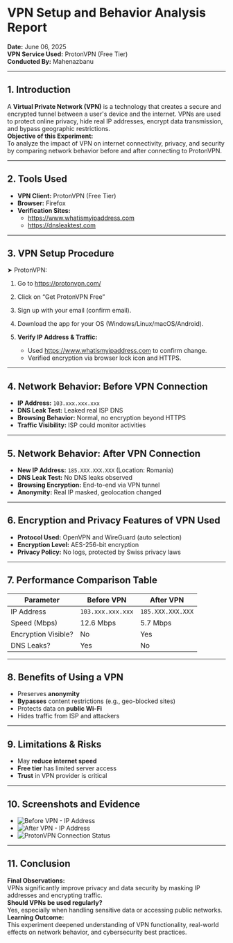 # VPN Setup and Behavior Analysis Report

**Date:** June 06, 2025  
**VPN Service Used:** ProtonVPN (Free Tier)  
**Conducted By:** Mahenazbanu 

---

## 1. Introduction

A **Virtual Private Network (VPN)** is a technology that creates a secure and encrypted tunnel between a user's device and the internet. VPNs are used to protect online privacy, hide real IP addresses, encrypt data transmission, and bypass geographic restrictions.  
**Objective of this Experiment:**  
To analyze the impact of VPN on internet connectivity, privacy, and security by comparing network behavior before and after connecting to ProtonVPN.

---

## 2. Tools Used

- **VPN Client:** ProtonVPN (Free Tier)
- **Browser:** Firefox
- **Verification Sites:** 
  - https://www.whatismyipaddress.com  
  - https://dnsleaktest.com

---

## 3. VPN Setup Procedure

➤ ProtonVPN:

1. Go to https://protonvpn.com/


2. Click on “Get ProtonVPN Free”


3. Sign up with your email (confirm email).


4. Download the app for your OS (Windows/Linux/macOS/Android).

5. **Verify IP Address & Traffic:** 
   - Used https://www.whatismyipaddress.com to confirm change.
   - Verified encryption via browser lock icon and HTTPS.

---

## 4. Network Behavior: Before VPN Connection

- **IP Address:** `103.xxx.xxx.xxx`
- **DNS Leak Test:** Leaked real ISP DNS
- **Browsing Behavior:** Normal, no encryption beyond HTTPS
- **Traffic Visibility:** ISP could monitor activities

---

## 5. Network Behavior: After VPN Connection

- **New IP Address:** `185.XXX.XXX.XXX` (Location: Romania)
- **DNS Leak Test:** No DNS leaks observed
- **Browsing Encryption:** End-to-end via VPN tunnel
- **Anonymity:** Real IP masked, geolocation changed


---

## 6. Encryption and Privacy Features of VPN Used

- **Protocol Used:** OpenVPN and WireGuard (auto selection)
- **Encryption Level:** AES-256-bit encryption
- **Privacy Policy:** No logs, protected by Swiss privacy laws

---

## 7. Performance Comparison Table

| Parameter           | Before VPN     | After VPN      |
|--------------------|----------------|----------------|
| IP Address          | `103.xxx.xxx.xxx` | `185.XXX.XXX.XXX` |
| Speed (Mbps)        | 12.6 Mbps        | 5.7 Mbps        |
| Encryption Visible? | No             | Yes            |
| DNS Leaks?          | Yes            | No             |

---

## 8. Benefits of Using a VPN

- Preserves **anonymity**
- **Bypasses** content restrictions (e.g., geo-blocked sites)
- Protects data on **public Wi-Fi**
- Hides traffic from ISP and attackers

---

## 9. Limitations & Risks

- May **reduce internet speed**
- **Free tier** has limited server access
- **Trust** in VPN provider is critical
---

## 10. Screenshots and Evidence

- ![Before VPN - IP Address](./before_vpn_ip.png)
- ![After VPN - IP Address](./after_vpn_ip.png)
- ![ProtonVPN Connection Status](./vpn_connected.png)

---

## 11. Conclusion

**Final Observations:**  
VPNs significantly improve privacy and data security by masking IP addresses and encrypting traffic.  
**Should VPNs be used regularly?**  
Yes, especially when handling sensitive data or accessing public networks.  
**Learning Outcome:**  
This experiment deepened understanding of VPN functionality, real-world effects on network behavior, and cybersecurity best practices.
